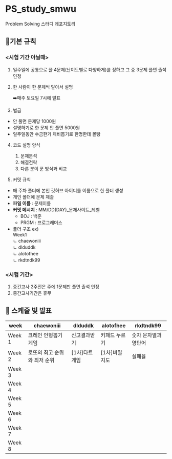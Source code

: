 # PS_study_smwu
Problem Solving 스터디 레포지토리 

## 📌기본 규칙 
### <시험 기간 아닐때>
1. 일주일에 공통으로 풀 4문제(난이도별로 다양하게)를 정하고 그 중 3문제 풀면 출석 인정
  
2. 한 사람이 한 문제씩 맡아서 설명

    ➡️매주 토요일 7시에 발표 

3. 벌금

- 안 풀면 문제당 1000원
- 설명하기로 한 문제 안 풀면 5000원
- 일주일동안 수금한거 제비뽑기로 한명한테 몰빵

4. 코드 설명 양식
    1) 문제분석
    2) 해결전략
    3) 다른 분이 푼 방식과 비교

5. 커밋 규칙 

- 매 주차 폴더에 본인 깃허브 아이디를 이름으로 한 폴더 생성 
- 개인 폴더에 문제 제출 
- **파일 이름** : 문제이름
- **커밋 메시지** : MM/DD(DAY)_문제사이트_레벨    
  - BOJ : 백준  
  - PRGM : 프로그래머스   
- 폴더 구조 ex)  
  Week1  
    ㄴ chaewoniii  
    ㄴ dlduddk    
    ㄴ alotofhee  
    ㄴ rkdtndk99


### <시험 기간>
1. 중간고사 2주전은 주에 1문제만 풀면 출석 인정
2. 중간고사기간은 휴무


## 📆 스케줄 빛 발표 

| week | chaewoniii | dlduddk | alotofhee | rkdtndk99 |  
|---|---|---|---|---|  
| Week 1 | 크레인 인형뽑기 게임 | 신고결과받기 | 키패드 누르기 | 숫자 문자열과 영단어 |  
| Week 2 | 로또의 최고 순위와 최저 순위 | [1차]다트 게임 | [1차]비밀지도 | 실패율 |
| Week 3 |  |  |  |  | 
| Week 4 |  |  |  |  | 
| Week 5 |  |  |  |  | 
| Week 6 |  |  |  |  | 
| Week 7 |  |  |  |  | 
| Week 8 |  |  |  |  | 

